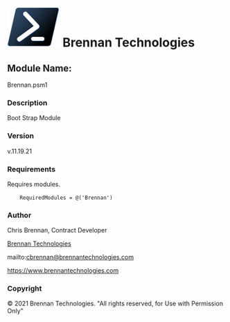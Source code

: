 # ![](Docs/ps_black_64.svg) Brennan Technologies #

## Module Name: ##
Brennan.psm1

### Description ###
Boot Strap Module

### Version ###
v.11.19.21

### Requirements ###
Requires modules.

```
    RequiredModules = @('Brennan')
```

### Author ###
Chris Brennan, Contract Developer

[Brennan Technologies](https://www.brennantechnologies.com)

mailto:cbrennan@brennantechnologies.com

https://www.brennantechnologies.com

### Copyright ###
&copy; 2021 Brennan Technologies. "All rights reserved, for Use with Permission Only"
	

	
	
